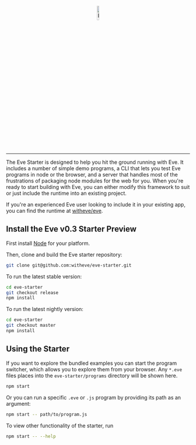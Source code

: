 <p align="center">
  <img src="http://www.witheve.com/logo.png" alt="Eve logo" width="10%" />
</p>

---

The Eve Starter is designed to help you hit the ground running with Eve. It includes a number of simple demo programs, a CLI that lets you test Eve programs in node or the browser, and a server that handles most of the frustrations of packaging node modules for the web for you. When you're ready to start building with Eve, you can either modify this framework to suit or just include the runtime into an existing project.

If you're an experienced Eve user looking to include it in your existing app, you can find the runtime at [witheve/eve](https://github.com/witheve/eve).

## Install the Eve v0.3 Starter Preview

First install [Node](https://nodejs.org/en/download/) for your platform.

Then, clone and build the Eve starter repository:

```sh
git clone git@github.com:witheve/eve-starter.git
```

To run the latest stable version:

```sh
cd eve-starter
git checkout release
npm install
```

To run the latest nightly version:

```sh
cd eve-starter
git checkout master
npm install
```

## Using the Starter

If you want to explore the bundled examples you can start the program switcher, which allows you to explore them from your browser. Any `*.eve` files places into the `eve-starter/programs` directory will be shown here.

```sh
npm start
```

Or you can run a specific `.eve` or `.js` program by providing its path as an argument:

```sh
npm start -- path/to/program.js
```

To view other functionality of the starter, run
```sh
npm start -- --help
```
